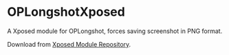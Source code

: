 # OPLongshotXposed
A Xposed module for OPLongshot, forces saving screenshot in PNG format.

Download from [Xposed Module Repository](http://repo.xposed.info/module/io.noisyfox.oplongshotxposed).
